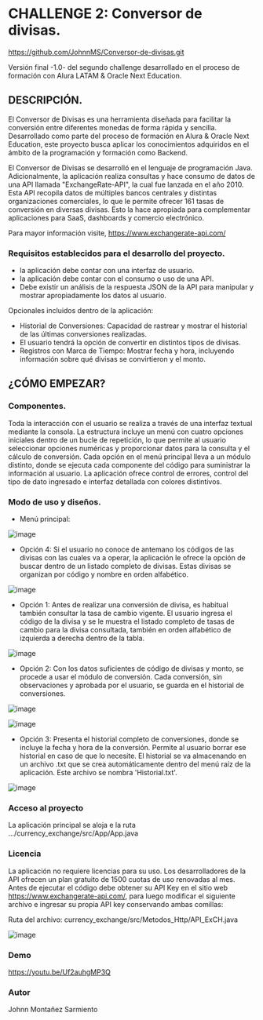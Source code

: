 
# CHALLENGE 2: Conversor de divisas.
https://github.com/JohnnMS/Conversor-de-divisas.git

Versión final -1.0- del segundo challenge desarrollado en el proceso de formación con Alura LATAM & Oracle Next Education.

## DESCRIPCIÓN.
El Conversor de Divisas es una herramienta diseñada para facilitar la conversión entre diferentes monedas de forma rápida 
y sencilla. Desarrollado como parte del proceso de formación en Alura & Oracle Next Education, este proyecto busca aplicar
los conocimientos adquiridos en el ámbito de la programación y formación como Backend.

El Conversor de Divisas se desarrolló en el lenguaje de programación Java. Adicionalmente, la aplicación realiza consultas
y hace consumo de datos de una API llamada "ExchangeRate-API", la cual fue lanzada en el año 2010. Esta API recopila datos
de múltiples bancos centrales y distintas organizaciones comerciales, lo que le permite ofrecer 161 tasas de conversión en
diversas divisas. Esto la hace apropiada para complementar aplicaciones para SaaS, dashboards y comercio electrónico.

Para mayor información visite, https://www.exchangerate-api.com/

### Requisitos establecidos para el desarrollo del proyecto.
- la aplicación debe contar con una interfaz de usuario.
- la aplicación debe contar con el consumo o uso de una API.
- Debe existir un análisis de la respuesta JSON de la API para manipular y mostrar apropiadamente los datos al usuario.

Opcionales incluidos dentro de la aplicación:
- Historial de Conversiones: Capacidad de rastrear y mostrar el historial de las últimas conversiones realizadas.
- El usuario tendrá la opción de convertir en distintos tipos de divisas.
- Registros con Marca de Tiempo: Mostrar fecha y hora, incluyendo información sobre qué divisas se convirtieron y el monto.

## ¿CÓMO EMPEZAR?

### Componentes.
Toda la interacción con el usuario se realiza a través de una interfaz textual mediante la consola. La estructura incluye
un menú con cuatro opciones iniciales dentro de un bucle de repetición, lo que permite al usuario seleccionar opciones 
numéricas y proporcionar datos para la consulta y el cálculo de conversión. Cada opción en el menú principal lleva a un 
módulo distinto, donde se ejecuta cada componente del código para suministrar la información al usuario. La aplicación 
ofrece control de errores, control del tipo de dato ingresado e interfaz detallada con colores distintivos.

### Modo de uso y diseños.

- Menú principal:

![image](https://github.com/JohnnMS/Conversor-de-divisas/assets/99614055/22c16a64-2b2b-4abb-bdb0-00fae0bcce10)

- Opción 4: Si el usuario no conoce de antemano los códigos de las divisas con las cuales va a operar, la aplicación le ofrece 
la opción de buscar dentro de un listado completo de divisas. Estas divisas se organizan por código y nombre en orden alfabético. 

![image](https://github.com/JohnnMS/Conversor-de-divisas/assets/99614055/546957f8-5760-40e6-bdce-b84d2b7d1955)

- Opción 1: Antes de realizar una conversión de divisa, es habitual también consultar la tasa de cambio vigente. El usuario
ingresa el código de la divisa y se le muestra el listado completo de tasas de cambio para la divisa consultada, también en
orden alfabético de izquierda a derecha dentro de la tabla.

![image](https://github.com/JohnnMS/Conversor-de-divisas/assets/99614055/408a8e9c-b6d5-412b-9826-3538dde0f880)

- Opción 2: Con los datos suficientes de código de divisas y monto, se procede a usar el módulo de conversión. Cada conversión,
sin observaciones y aprobada por el usuario, se guarda en el historial de conversiones.

![image](https://github.com/JohnnMS/Conversor-de-divisas/assets/99614055/4e8329ab-53c2-4bc9-9b48-f9b752b922fc)

![image](https://github.com/JohnnMS/Conversor-de-divisas/assets/99614055/854002b5-04f9-4392-9a86-ea34a8b71d7b)

- Opción 3: Presenta el historial completo de conversiones, donde se incluye la fecha y hora de la conversión. Permite al usuario
borrar ese historial en caso de que lo necesite. El historial se va almacenando en un archivo .txt que se crea automáticamente
dentro del menú raíz de la aplicación. Este archivo se nombra 'Historial.txt'.

![image](https://github.com/JohnnMS/Conversor-de-divisas/assets/99614055/421c4dd5-ad69-4e77-ad98-f937f9646442)

### Acceso al proyecto
La aplicación principal se aloja e la ruta .../currency_exchange/src/App/App.java

### Licencia
La aplicación no requiere licencias para su uso. Los desarrolladores de la API ofrecen un plan gratuito de 1500 cuotas de uso renovadas al mes. Antes de 
ejecutar el código debe obtener su API Key en el sitio web https://www.exchangerate-api.com/, para luego modificar el siguiente archivo e ingresar su 
propia API key conservando ambas comillas:

Ruta del archivo: currency_exchange/src/Metodos_Http/API_ExCH.java

![image](https://github.com/JohnnMS/Conversor-de-divisas/assets/99614055/c89cba82-d206-4c82-9659-06e01f9625a1)

### Demo

https://youtu.be/Uf2auhgMP3Q

### Autor
Johnn Montañez Sarmiento
